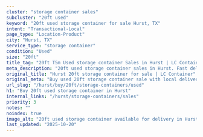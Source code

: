 ```yaml
---
cluster: "storage container sales"
subcluster: "20ft used"
keyword: "20ft used storage container for sale Hurst, TX"
intent: "Transactional-Local"
page_type: "Location-Product"
city: "Hurst, TX"
service_type: "storage container"
condition: "Used"
size: "20ft"
title_tag: "20ft T5m Used storage container Sales in Hurst | LC Container"
meta_description: "20ft used storage container sales in Hurst. Fast delivery, competitive pricing. Serving storage containers area. Quote ID: N58. Call (214) 524-4168 for your free quote today."
original_title: "Hurst 20ft storage container for sale | LC Container"
original_meta: "Buy used 20ft storage container sale with local delivery in Hurst, TX. LC Container — local Since 2003. Request a fast quote today."
url_slug: "/hurst/buy/20ft/storage-containers/used"
h1: "Buy 20ft used storage container in Hurst"
internal_links: "/hurst/storage-containers/sales"
priority: 3
notes: ""
noindex: true
image_alt: "20ft used storage container available for delivery in Hurst"
last_updated: "2025-10-20"
---
```


<!-- TODO: Add unique city/inventory copy, images, and internal links here. -->
